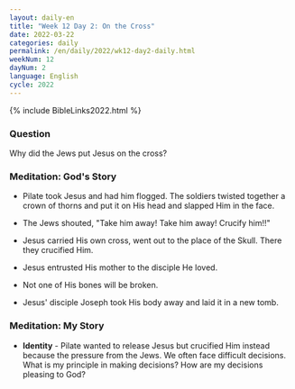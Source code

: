 ```yaml
---
layout: daily-en
title: "Week 12 Day 2: On the Cross"
date: 2022-03-22
categories: daily
permalink: /en/daily/2022/wk12-day2-daily.html
weekNum: 12
dayNum: 2
language: English
cycle: 2022
---
```

{% include BibleLinks2022.html %} 

### Question     
Why did the Jews put Jesus on the cross?

### Meditation: God's Story   
+ Pilate took Jesus and had him flogged. The soldiers twisted together a crown of thorns and put it on His head and slapped Him in the face. 

+ The Jews shouted, "Take him away! Take him away! Crucify him!!" 

+ Jesus carried His own cross, went out to the place of the Skull. There they crucified Him. 

+ Jesus entrusted His mother to the disciple He loved. 

+ Not one of His bones will be broken. 

+ Jesus' disciple Joseph took His body away and laid it in a new tomb. 

### Meditation: My Story   
+ **Identity** - Pilate wanted to release Jesus but crucified Him instead because the pressure from the Jews. We often face difficult decisions. What is my principle in making decisions? How are my decisions pleasing to God? 
